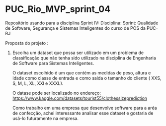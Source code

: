 # PUC_Rio_MVP_sprint_04

Repositório usando para a disciplina Sprint IV: Disciplina: Sprint: Qualidade de Software, Segurança e Sistemas Inteligentes do curso de POS da PUC-RJ

Proposta do projeto :

1. Escolha um dataset que possa ser utilizado em um problema de classificação que não tenha sido utilizado na disciplina de Engenharia de Software para Sistemas Inteligentes. 

   O dataset escolhido é um que contém as medidas de peso, altura e idade como classe de entrada e como saida o tamanho do cliente ( XXS, S, M, L, XL, XXl e XXXL).

   O datase pode ser localizado no endereço: https://www.kaggle.com/datasets/tourist55/clothessizeprediction
   
   Como trabalho em uma empresa que desenvolve software para a aréa de confecção, achei interessante analisar esse dataset e gostaria de usá-lo futuramente na empresa.
